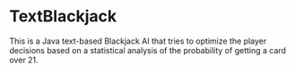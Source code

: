 # TextBlackjack
This is a Java text-based Blackjack AI that tries to optimize the player decisions based on a statistical analysis of the probability of getting a card over 21.
